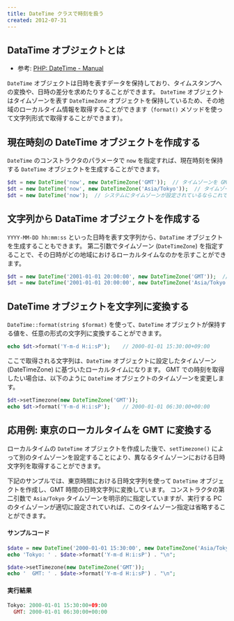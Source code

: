 ```yaml
---
title: DateTime クラスで時刻を扱う
created: 2012-07-31
---
```


DataTime オブジェクトとは
----

- 参考: [PHP: DateTime - Manual](http://www.php.net/manual/ja/class.datetime.php)

`DateTime` オブジェクトは日時を表すデータを保持しており、タイムスタンプへの変換や、日時の差分を求めたりすることができます。
`DateTime` オブジェクトはタイムゾーンを表す `DateTimeZone` オブジェクトを保持しているため、その地域のローカルタイム情報を取得することができます（`format()` メソッドを使って文字列形式で取得することができます）。


現在時刻の DateTime オブジェクトを作成する
----

`DateTime` のコンストラクタのパラメータで `now` を指定すれば、現在時刻を保持する `DateTime` オブジェクトを生成することができます。

~~~ php
$dt = new DateTime('now', new DateTimeZone('GMT'));  // タイムゾーンを GMT に設定
$dt = new DateTime('now', new DateTimeZone('Asia/Tokyo'));  // タイムゾーンを東京 (GMT+09:00) に設定
$dt = new DateTime('now');  // システムにタイムゾーンが設定されているならこれでも OK
~~~


文字列から DataTime オブジェクトを作成する
----

`YYYY-MM-DD hh:mm:ss` といった日時を表す文字列から、`DataTime` オブジェクトを生成することもできます。
第二引数でタイムゾーン (`DateTimeZone`) を指定することで、その日時がどの地域におけるローカルタイムなのかを示すことができます。

~~~ php
$dt = new DateTime('2001-01-01 20:00:00', new DateTimeZone('GMT'));  // GMT の時刻で初期化
$dt = new DateTime('2001-01-01 20:00:00', new DateTimeZone('Asia/Tokyo'));  // 東京 (GMT+09:00) の時刻で初期化
~~~


DateTime オブジェクトを文字列に変換する
----

`DateTime::format(string $format)` を使って、`DateTime` オブジェクトが保持する値を、任意の形式の文字列に変換することができます。

~~~ php
echo $dt->format('Y-m-d H:i:sP');    // 2000-01-01 15:30:00+09:00
~~~

ここで取得される文字列は、`DateTime` オブジェクトに設定したタイムゾーン (DateTimeZone) に基づいたローカルタイムになります。
GMT での時刻を取得したい場合は、以下のように `DateTime` オブジェクトのタイムゾーンを変更します。

~~~ php
$dt->setTimezone(new DateTimeZone('GMT'));
echo $dt->format('Y-m-d H:i:sP');    // 2000-01-01 06:30:00+00:00
~~~


応用例: 東京のローカルタイムを GMT に変換する
----

ローカルタイムの `DateTime` オブジェクトを作成した後で、`setTimezone()` によって別のタイムゾーンを設定することにより、異なるタイムゾーンにおける日時文字列を取得することができます。

下記のサンプルでは、東京時間における日時文字列を使って `DateTime` オブジェクトを作成し、GMT 時間の日時文字列に変換しています。
コンストラクタの第二引数で `Asia/Tokyo` タイムゾーンを明示的に指定していますが、実行する PC のタイムゾーンが適切に設定されていれば、このタイムゾーン指定は省略することができます。

#### サンプルコード

~~~ php
$date = new DateTime('2000-01-01 15:30:00', new DateTimeZone('Asia/Tokyo'));
echo 'Tokyo: ' . $date->format('Y-m-d H:i:sP') . "\n";

$date->setTimezone(new DateTimeZone('GMT'));
echo '  GMT: ' . $date->format('Y-m-d H:i:sP') . "\n";
~~~

#### 実行結果

~~~ php
Tokyo: 2000-01-01 15:30:00+09:00
  GMT: 2000-01-01 06:30:00+00:00
~~~


